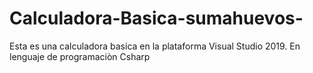 # Calculadora-Basica-sumahuevos-
Esta es una calculadora basica en la plataforma Visual Studio 2019. En lenguaje de programaciòn Csharp
